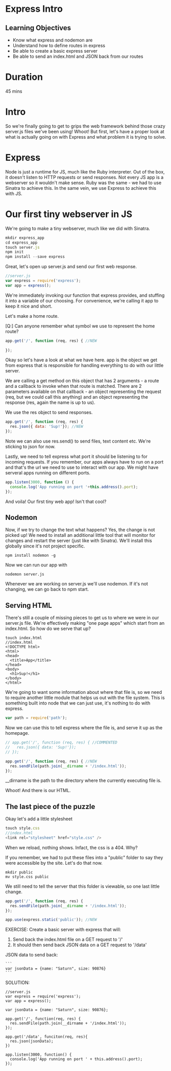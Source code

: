 # Express Intro

## Learning Objectives
- Know what express and nodemon are
- Understand how to define routes in express
- Be able to create a basic express server
- Be able to send an index.html and JSON back from our routes

# Duration
45 mins

# Intro

So we're finally going to get to grips the web framework behind those crazy server.js files we've been using! Whoot! But first, let's have a proper look at what is actually going on with Express and what problem it is trying to solve.

# Express

Node is just a runtime for JS, much like the Ruby interpreter. Out of the box, it doesn't listen to HTTP requests or send responses. Not every JS app is a webserver so it wouldn't make sense. Ruby was the same - we had to use Sinatra to achieve this. In the same vein, we use Express to achieve this with JS.

# Our first tiny webserver in JS

We're going to make a tiny webserver, much like we did with Sinatra.

```js
mkdir express_app
cd express_app
touch server.js
npm init
npm install --save express
```

Great, let's open up server.js and send our first web response.

```js
//server.js
var express = require('express');
var app = express();
```

We're immediately invoking our function that express provides, and stuffing it into a variable of our choosing. For convenience, we're calling it app to keep it nice and short.

Let's make a home route.

[Q:] Can anyone remember what symbol we use to represent the home route?

```js
app.get('/', function (req, res) { //NEW
  
});
```

Okay so let's have a look at what we have here. app is the object we get from express that is responsible for handling everything to do with our little server.

We are calling a get method on this object that has 2 arguments - a route and a callback to invoke when that route is matched. There are 2 parameters available on that callback - an object representing the request (req, but we could call this anything) and an object representing the response (res, again the name is up to us).

We use the res object to send responses.

```js
app.get('/', function (req, res) {
  res.json({ data: 'Sup!'}); //NEW
});
```

Note we can also use res.send() to send files, text content etc. We're sticking to json for now.

Lastly, we need to tell express what port it should be listening to for incoming requests. If you remember, our apps always have to run on a port and that's the url we need to use to interact with our app. We might have serveral apps running on different ports.

```js
app.listen(3000, function () {
  console.log('App running on port '+this.address().port);
});
```

And voila! Our first tiny web app! Isn't that cool?

## Nodemon

Now, if we try to change the text what happens? Yes, the change is not picked up! We need to install an additional little tool that will monitor for changes and restart the server (just like with Sinatra). We'll install this globally since it's not project specific.

```
npm install nodemon -g
```

Now we can run our app with 

```
nodemon server.js
```

Whenever we are working on server.js we'll use nodemon. If it's not changing, we can go back to npm start.

## Serving HTML

There's still a couple of missing pieces to get us to where we were in our server.js file. We're effectively making "one page apps" which start from an index.html. So how do we serve that up?

```
touch index.html
//index.html
<!DOCTYPE html>
<html>
<head>
  <title>App</title>
</head>
<body>
  <h1>Sup!</h1>
</body>
</html>
```

We're going to want some information about where that file is, so we need to require another little module that helps us out with the file system. This is something built into node that we can just use, it's nothing to do with express.

```js
var path = require('path');
```

Now we can use this to tell express where the file is, and serve it up as the homepage.

```js
// app.get('/', function (req, res) { //COMMENTED
//   res.json({ data: 'Sup!'});
// });

app.get('/', function (req, res) { //NEW
  res.sendFile(path.join(__dirname + '/index.html'));
});
```

__dirname is the path to the directory where the currently executing file is.

Whoot! And there is our HTML.

## The last piece of the puzzle

Okay let's add a little stylesheet

```js
touch style.css
//index.html
<link rel="stylesheet" href="style.css" />
```

When we reload, nothing shows. Infact, the css is a 404. Why? 

If you remember, we had to put these files into a "public" folder to say they were accessible by the site. Let's do that now.

```
mkdir public
mv style.css public
```

We still need to tell the server that this folder is viewable, so one last little change.

```js
app.get('/', function (req, res) {
  res.sendFile(path.join(__dirname + '/index.html'));
});

app.use(express.static('public')); //NEW
```

EXERCISE: Create a basic server with express that will:
  
  1. Send back the index.html file on a GET request to '/'
  2. It should then send back JSON data on a GET request to '/data'

  JSON data to send back: 

    ```
    var jsonData = {name: "Saturn", size: 90876}
    ``` 
    
SOLUTION:
	
```
//server.js
var express = require('express');
var app = express();

var jsonData = {name: "Saturn", size: 90876};

app.get('/', function(req, res) {
  res.sendFile(path.join(__dirname + '/index.html'));
});

app.get('/data', funciton(req, res){
  res.json(jsonData);
})

app.listen(3000, function() {
  console.log('App running on port ' + this.address().port);
});

```











